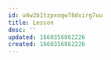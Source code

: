 ```yaml
---
id: u4w2b1tzpxoqw78dvirg7uu
title: Lesson
desc: ''
updated: 1660356862226
created: 1660356862226
---
```

